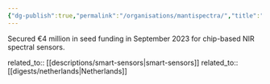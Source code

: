 ```yaml
---
{"dg-publish":true,"permalink":"/organisations/mantispectra/","title":"MantiSpectra"}
---
```



Secured €4 million in seed funding in September 2023 for chip-based NIR spectral sensors.

related_to:: [[descriptions/smart-sensors\|smart-sensors]]
related_to:: [[digests/netherlands\|Netherlands]]

